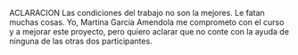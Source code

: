 ACLARACION
Las condiciones del trabajo no son la mejores. Le fatan muchas cosas. Yo, Martina Garcia Amendola me comprometo con el curso y a mejorar este proyecto, pero quiero aclarar que no conte con la ayuda de ninguna de las otras dos participantes.
